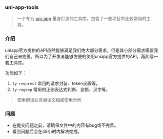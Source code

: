 ### uni-app-tools

> 一个专为 [uni-app](https://uniapp.dcloud.io/) 量身打造的工具库，包含了一些项目中比较常用的工具。



### 介绍

uniapp官方提供的API虽然能够满足我们绝大部分需求，但是其小部分需求需要我们自己来完善，所以为了开发者能够方便的使用uniapp官方提供的API，再此写一套工具库。

功能如下：

1. `ly-requrest` 常用的请求封装、token设置等。
2. `ly-regexp` 常用的正则表达式判断、金额、汉字等。

> 使用前请认真阅读文档或使用示例



### 问题

- 在提交问题之前，请确保文件中的内容有bug或不完善。
- 看到问题后会在48小时内解决完成。

